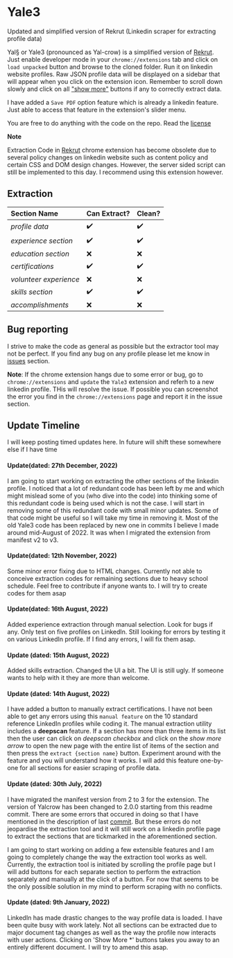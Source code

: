 # Yale3
 Updated and simplified version of Rekrut (Linkedin scraper for extracting profile data)

Yal§ or Yale3 (pronounced as Yal-crow) is a simplified version of [Rekrut](https://github.com/DrakenWan/Rekrut). Just enable developer mode in your `chrome://extensions` tab and click on `load unpacked` button and browse to the cloned folder. Run it on linkedin website profiles. Raw JSON profile data will be displayed on a sidebar that will appear when you click on the extension icon. Remember to scroll down slowly and click on all ["show more"](#) buttons if any to correctly extract data.

I have added a `Save PDF` option feature which is already a linkedin feature. Just able to access that feature in the extension's slider menu.

You are free to do anything with the code on the repo. Read the [license](https://github.com/DrakenWan/Yale3/blob/main/LICENSE)


<b>Note </b> 

Extraction Code in [Rekrut](https://github.com/DrakenWan/Rekrut) chrome extension has become obsolete due to several policy changes on linkedin website such as content policy and certain CSS and DOM design changes.
However, the server sided script can still be implemented to this day. I recommend using this extension however. 

## Extraction


Section Name       |      Can Extract?      | Clean?   
:----------------- | :-----------------     | :-----------------
*profile data*    |     :heavy_check_mark: | :heavy_check_mark:
*experience section*|     :heavy_check_mark: | :heavy_check_mark:
*education section*|     :x: | :x:
*certifications* |     :heavy_check_mark: | :heavy_check_mark:
*volunteer experience*|     :x: | :x:
*skills section*  |     :heavy_check_mark: | :heavy_check_mark:
*accomplishments* |     :x: | :x:  



## Bug reporting
I strive to make the code as general as possible but the extractor tool may not be perfect. If you find any bug on any profile please let me know in [issues](https://github.com/DrakenWan/Yale3/issues) section.

 **Note**: If the chrome extension hangs due to some error or bug, go to `chrome://extensions` and `update` the `Yale3` extension and referh to a new linkedin profile. THis will resolve the issue. If possible you can screenshot the error you find in the `chrome://extensions` page and report it in the issue section.

## Update Timeline

I will keep posting timed updates here. In future will shift these somewhere else if I have time

#### Update(dated: 27th December, 2022)

I am going to start working on extracting the other sections of the linkedin profile. I noticed that a lot of redundant code has been left by me and which might mislead some of you (who dive into the code) into thinking some of this redundant code is being used which is not the case. I will start in removing some of this redundant code with small minor updates. Some of that code might be useful so I will take my time in removing it. Most of the old Yale3 code has been replaced by new one in commits I believe I made around mid-August of 2022. It was when I migrated the extension from manifest v2 to v3.

#### Update(dated: 12th November, 2022)

Some minor error fixing due to HTML changes. Currently not able to conceive extraction codes for remaining sections due to heavy school schedule. Feel free to contribute if anyone wants to. I will try to create codes for them asap

#### Update(dated: 16th August, 2022)

Added experience extraction through manual selection. Look for bugs if any. Only test on five profiles on LinkedIn. Still looking for errors by testing it on various LinkedIn profile. If I find any errors, I will fix them asap.

#### Update (dated: 15th August, 2022)

Added skills extraction. Changed the UI a bit. The UI is still ugly. If someone wants to help with it they are more than welcome.

#### Update (dated: 14th August, 2022)

I have added a button to manually extract certifications. I have not been able to get any errors using this `manual feature` on the 10 standard reference LinkedIn profiles while coding it. The manual extraction utility includes a **deepscan** feature. If a section has more than three items in its list then the user can click on *deepscan checkbox* and click on the _show more arrow_ to open the new page with the entire list of items of the section and then press the `extract {section name}` button. Experiment around with the feature and you will understand how it works. I will add this feature one-by-one for all sections for easier scraping of profile data.


#### Update (dated: 30th July, 2022)

I have migrated the manifest version from 2 to 3 for the extension. The version of Yalcrow has been changed to 2.0.0 starting from this readme commit. There are some errors that occured in doing so that I have mentioned in the description of last [commit](https://github.com/DrakenWan/Yale3/commit/af96ff1b5589b70a246e5112a0ebc4aa57cae443). But these errors do not jeopardise the extraction tool and it will still work on a linkedin profile page to extract the sections that are tickmarked in the aforementioned section.


I am going to start working on adding a few extensible features and I am going to completely change the way the extraction tool works as well. Currently, the extraction tool is initiated by scrolling the profile page but I will add buttons for each separate section to perform the extraction separately and manually at the click of a button. For now that seems to be the only possible solution in my mind to perform scraping with no conflicts.



#### Update (dated: 9th January, 2022)

LinkedIn has made drastic changes to the way profile data is loaded. I have been quite busy with work lately. Not all sections can be extracted due to major document tag changes as well as the way the profile now interacts with user actions. Clicking on  'Show More *' buttons takes you away to an entirely different document. I will try to amend this asap.

